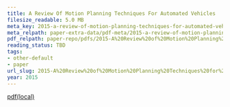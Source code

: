 ```yaml
---
title: A Review Of Motion Planning Techniques For Automated Vehicles
filesize_readable: 5.0 MB
meta_key: 2015-a-review-of-motion-planning-techniques-for-automated-vehicles
meta_relpath: paper-extra-data/pdf-meta/2015-a-review-of-motion-planning-techniques-for-automated-vehicles.yaml
pdf_relpath: paper-repo/pdfs/2015-A%20Review%20of%20Motion%20Planning%20Techniques%20for%20Automated%20Vehicles.pdf
reading_status: TBD
tags:
- other-default
- paper
url_slug: 2015-A%20Review%20of%20Motion%20Planning%20Techniques%20for%20Automated%20Vehicles
year: 2015
---
```


[pdf(local)](../../paper-repo/pdfs/2015-A%20Review%20of%20Motion%20Planning%20Techniques%20for%20Automated%20Vehicles.pdf)

